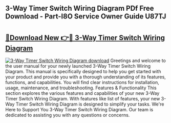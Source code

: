 ## 3-Way Timer Switch Wiring Diagram PDf Free Download - Part-I8O Service Owner Guide U87TJ

# <h2><a href="http://dfm60l0.blite.top/?on=3-Way+Timer+Switch+Wiring+Diagram">🔗Download New 👉🔴 3-Way Timer Switch Wiring Diagram</a></h2>

[![3-Way Timer Switch Wiring Diagram download](https://i.imgur.com/lujVjoI.png)](http://dfm60l0.blite.top/?on=3-Way+Timer+Switch+Wiring+Diagram)
Greetings and welcome to the user manual for your newly launched 3-Way Timer Switch Wiring Diagram. This manual is specifically designed to help you get started with your product and provide you with a thorough understanding of its features, functions, and capabilities. You will find clear instructions for installation, usage, maintenance, and troubleshooting. Features & Functionality This section explores the various features and capabilities of your new 3-Way Timer Switch Wiring Diagram. With features like list of features, your new 3-Way Timer Switch Wiring Diagram is designed to simplify your tasks. We're Here to Support You 3-Way Timer Switch Wiring Diagram. Our team is dedicated to assisting you with any questions or concerns.
